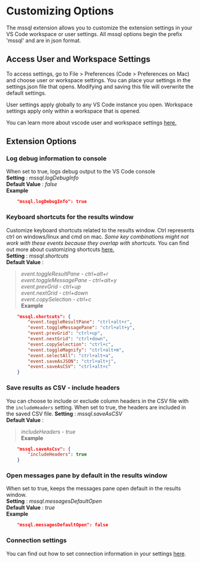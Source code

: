 # Customizing Options

The mssql extension allows you to customize the extension settings in your VS Code workspace or user settings. All mssql options begin the prefix 'mssql' and are in json format. 

## Access User and Workspace Settings
To access settings, go to File > Preferences (Code > Preferences on Mac) and choose user or workspace settings. You can place your settings in the settings.json file that opens. Modifying and saving this file will overwrite the default settings.

User settings apply globally to any VS Code instance you open. Workspace settings apply only within a workspace that is opened.

You can learn more about vscode user and workspace settings [here.](https://code.visualstudio.com/Docs/customization/userandworkspace)
## Extension Options

### Log debug information to console
When set to true, logs debug output to the VS Code console  
**Setting** : *mssql.logDebugInfo*  
**Default Value** : *false*  
**Example**  
```json
    "mssql.logDebugInfo": true
```

### Keyboard shortcuts for the results window
Customize keyboard shortcuts related to the results window. 
Ctrl represents ctrl on windows/linux and cmd on mac. *Some key combinations might not work with these events because they overlap with shortcuts.*
You can find out more about customizing shortcuts [here.](https://github.com/Microsoft/vscode-mssql/wiki/customize-shortcuts#other-shortcuts)  
**Setting** : *mssql.shortcuts*  
**Default Value** :   
>*event.toggleResultPane - ctrl+alt+r*  
>*event.toggleMessagePane - ctrl+alt+y*  
>*event.prevGrid - ctrl+up*  
>*event.nextGrid - ctrl+down*  
>*event.copySelection - ctrl+c*   
**Example**  
```json
    "mssql.shortcuts": {
        "event.toggleResultPane": "ctrl+alt+r",
        "event.toggleMessagePane": "ctrl+alt+y",
        "event.prevGrid": "ctrl+up",
        "event.nextGrid": "ctrl+down",
        "event.copySelection": "ctrl+c",
        "event.toggleMagnify": "ctrl+alt+m",
        "event.selectAll": "ctrl+alt+a",
        "event.saveAsJSON": "ctrl+alt+j",
        "event.saveAsCSV": "ctrl+alt+c"
    }
```
### Save results as CSV - include headers
You can choose to include or exclude column headers in the CSV file with the `includeHeaders` setting.  When set to true, the headers are included in the saved CSV file.
**Setting** : *mssql.saveAsCSV*  
**Default Value** :   
>*includeHeaders - true*  
**Example**  
```json
    "mssql.saveAsCsv": {
        "includeHeaders": true
    }
```

### Open messages pane by default in the results window
When set to true, keeps the messages pane open default in the results window.  
**Setting** : *mssql.messagesDefaultOpen*  
**Default Value** : *true*  
**Example**  
```json
    "mssql.messagesDefaultOpen": false
```


### Connection settings
You can find out how to set connection information in your settings [here](https://github.com/Microsoft/vscode-mssql/wiki/manage-connection-profiles#edit-connections-in-the-user-settings-file).